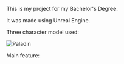 This is my project for my Bachelor's Degree.

It was made using Unreal Engine.

Three character model used:


![Paladin](https://github.com/user-attachments/assets/c30fdbfa-6515-419a-a814-0e4d7ce56230)

Main feature:
